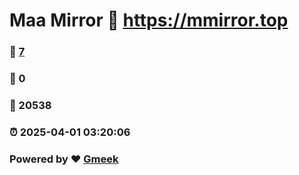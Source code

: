 # Maa Mirror :link: https://mmirror.top 
### :page_facing_up: [7](https://mmirror.top/tag.html) 
### :speech_balloon: 0 
### :hibiscus: 20538 
### :alarm_clock: 2025-04-01 03:20:06 
### Powered by :heart: [Gmeek](https://github.com/Meekdai/Gmeek)
